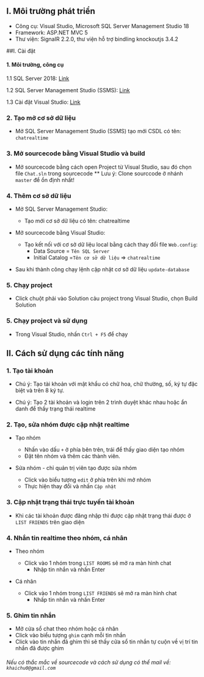 ## I. Môi trường phát triển
   * Công cụ: Visual Studio, Microsoft SQL Server Management Studio 18
   * Framework: ASP.NET MVC 5
   * Thư viện: SignaIR 2.2.0, thư viện hỗ trợ bindling knockoutjs 3.4.2

##I. Cài đặt
#### 1. Môi trường, công cụ

  1.1 SQL Server 2018: [Link](https://go.microsoft.com/fwlink/?linkid=866662)
  
  1.2 SQL Server Management Studio (SSMS): [Link](https://aka.ms/ssmsfullsetup)
  
  1.3 Cài đặt Visual Studio:  [Link](https://visualstudio.microsoft.com/thank-you-downloading-visual-studio/?sku=Enterprise&rel=16) 
### 2. Tạo mở cơ sở dữ liệu

  * Mở SQL Server Management Studio (SSMS) tạo mới CSDL có tên: `chatrealtime`   
  
### 3. Mở sourcecode bằng Visual Studio và build   
  * Mở sourcecode bằng cách open Project từ Visual Studio, sau đó chọn file `Chat.sln` trong sourcecode
  ** Lưu ý: Clone sourccode ở nhánh `master` để ổn định nhất!
### 4. Thêm cơ sở dữ liệu

  * Mở SQL Server Management Studio: 
    * Tạo mới cơ sở dữ liệu có tên: chatrealtime
    
  * Mở sourcecode bằng Visual Studio:
    * Tạo kết nối với cơ sở dữ liệu local bằng cách thay đổi file `Web.config`:
      * Data Source = `Tên SQL Server`
      * Initial Catalog =`Tên cơ sở dữ liệu` => `chatrealtime`      
  
  * Sau khi thành công chạy lệnh cập nhật cơ sở dữ liệu `update-database`
### 5. Chạy project 
  * Click chuột phải vào Solution cảu project trong Visual Studio, chọn Build Solution 
     
### 5. Chạy project và sử dụng
  * Trong Visual Studio, nhấn `Ctrl + F5` để chạy

## II. Cách sử dụng các tính năng

### 1. Tạo tài khoản
  
  * Chú ý: Tạo tài khoản với mật khẩu có chữ hoa, chữ thường, số, ký tự đặc biệt và trên 8 ký tự.
   
  * Chú ý: Tạo 2 tài khoản và login trên 2 trình duyệt khác nhau hoặc ẩn danh để thấy trạng thái realtime

### 2. Tạo, sửa nhóm được cập nhật realtime 

  * Tạo nhóm
  
    * Nhấn vào dấu `+` ở phía bên trên, trái để thấy giao diện tạo nhóm
    * Đặt tên nhóm và thêm các thành viên.
    
  * Sửa nhóm - chỉ quản trị viên tạo được sửa nhóm
  
    * Click vào biểu tượng `edit` ở phía trên khi mở nhóm
    * Thực hiện thay đổi và nhấn `Cập nhật`
    
### 3. Cập nhật trạng thái trực tuyến tài khoản

  * Khi các tài khoản được đăng nhập thì được cập nhật trạng thái được ở `LIST FRIENDS` trên giao diện

### 4. Nhắn tin realtime theo nhóm, cá nhân
  
  * Theo nhóm
    * Click vào 1 nhóm trong `LIST ROOMS` sẽ mở ra màn hình chat
        * Nhập tin nhắn và nhấn Enter
  
  * Cá nhân
    * Click vào 1 nhóm trong `LIST FRIENDS` sẽ mở ra màn hình chat 
        * Nhấp tin nhắn và nhấn Enter
        
### 5. Ghim tin nhắn

  * Mở cửa sổ chat theo nhóm hoặc cá nhân
  * Click vào biểu tượng `ghim` cạnh mỗi tin nhắn
  * Click vào tin nhắn đã ghim thì sẽ thấy cửa sổ tin nhắn tự cuộn về vị trí tin nhắn đã được ghim
   
###### Nếu có thắc mắc về sourcecode và cách sử dụng có thể mail về: `khaichu0@gmail.com`
